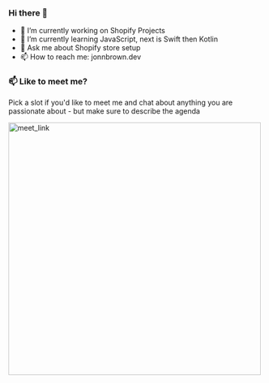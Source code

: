 ### Hi there 👋


- 🔭 I’m currently working on Shopify Projects
- 🌱 I’m currently learning JavaScript, next is Swift then Kotlin
- 💬 Ask me about Shopify store setup
- 📫 How to reach me: jonnbrown.dev

### 📫 Like to meet me?

Pick a slot if you'd like to meet me and chat about anything you are passionate about - but make sure to describe the agenda

<a href="https://calendly.com/anmol098/30min" target="_blank"><img width="498" alt="meet_link" src="https://user-images.githubusercontent.com/15426564/144297439-f530f383-e73e-41e0-9914-a9b7d3f432e5.png"></a>
